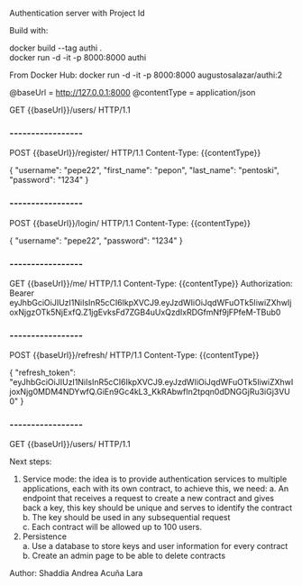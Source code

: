 Authentication server with Project Id


Build with:

docker build --tag authi .   
docker run -d -it -p 8000:8000 authi

From Docker Hub:
docker run -d -it -p 8000:8000 augustosalazar/authi:2   
   
@baseUrl = http://127.0.0.1:8000
@contentType = application/json


GET {{baseUrl}}/users/ HTTP/1.1

### ----------------- ###

POST {{baseUrl}}/register/ HTTP/1.1
Content-Type: {{contentType}}

{
    "username": "pepe22",
    "first_name": "pepon",
    "last_name": "pentoski",
    "password": "1234"
}

### ----------------- ###

POST {{baseUrl}}/login/ HTTP/1.1
Content-Type: {{contentType}}

{
    "username": "pepe22",
    "password": "1234"
}

### ----------------- ###

GET {{baseUrl}}/me/ HTTP/1.1
Content-Type: {{contentType}}
Authorization: Bearer eyJhbGciOiJIUzI1NiIsInR5cCI6IkpXVCJ9.eyJzdWIiOiJqdWFuOTk5IiwiZXhwIjoxNjgzOTk5NjExfQ.Z1jgEvksFd7ZGB4uUxQzdIxRDGfmNf9jFPfeM-TBub0

### ----------------- ###

POST {{baseUrl}}/refresh/ HTTP/1.1
Content-Type: {{contentType}}

{
    "refresh_token": "eyJhbGciOiJIUzI1NiIsInR5cCI6IkpXVCJ9.eyJzdWIiOiJqdWFuOTk5IiwiZXhwIjoxNjg0MDM4NDYwfQ.GiEn9Gc4kL3_KkRAbwfIn2tpqn0dDNGGjRu3iGj3VU0"
}

### ----------------- ###

GET {{baseUrl}}/users/ HTTP/1.1

Next steps:

1.	Service mode: the idea is to provide authentication services to multiple applications, each with its own contract, to achieve this, we need:
a.	An endpoint that receives a request to create a new contract and gives back a key, this key should be unique and serves to identify the contract    
b.	The key should be used in any subsequential request    
c.	Each contract will be allowed up to 100 users.   
3.	Persistence   
a.	Use a database to store keys and user information for every contract    
b.	Create an admin page to be able to delete contracts   


Author: Shaddia Andrea Acuña Lara
